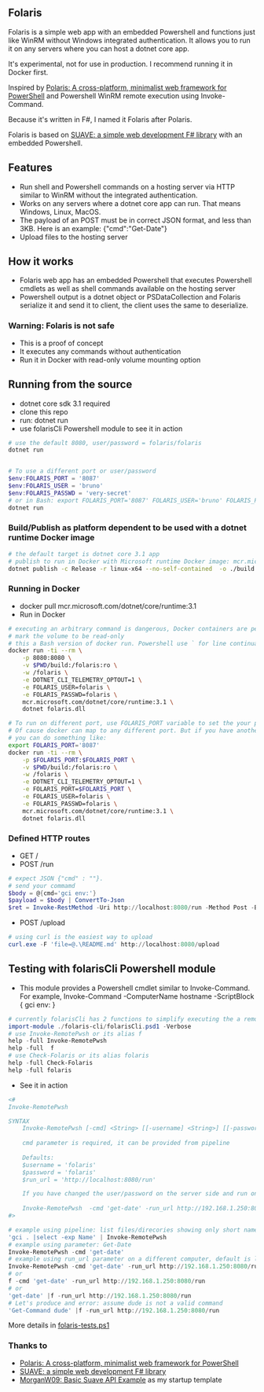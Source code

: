 ﻿
## Folaris

Folaris is a simple web app with an embedded Powershell and functions just like WinRM without Windows integrated authentication. It allows you to run it on any servers where you can host a dotnet core app.

It's experimental, not for use in production. I recommend running it in Docker first.

Inspired by [Polaris: A cross-platform, minimalist web framework for PowerShell](https://github.com/PowerShell/Polaris) and Powershell WinRM remote execution using Invoke-Command.

Because it's written in F#, I named it Folaris after Polaris.

Folaris is based on [SUAVE: a simple web development F# library](https://github.com/SuaveIO/suave) with an embedded Powershell.

## Features

* Run shell and Powershell commands on a hosting server via HTTP similar to WinRM without the integrated authentication.
* Works on any servers where a dotnet core app can run. That means Windows, Linux, MacOS.
* The payload of an POST must be in correct JSON format, and less than 3KB. Here is an example: {"cmd":"Get-Date"}
* Upload files to the hosting server

## How it works

* Folaris web app has an embedded Powershell that executes Powershell cmdlets as well as shell commands available on the hosting server
* Powershell output is a dotnet object or PSDataCollection<PSObject> and Folaris serialize it and send it to client, the client uses the same to deserialize.

### Warning: Folaris is not safe

* This is a proof of concept
* It executes any commands without authentication
* Run it in Docker with read-only volume mounting option

## Running from the source

* dotnet core sdk 3.1 required
* clone this repo
* run: dotnet run
* use folarisCli Powershell module to see it in action
```powershell
# use the default 8080, user/password = folaris/folaris
dotnet run


# To use a different port or user/password
$env:FOLARIS_PORT = '8087'
$env:FOLARIS_USER = 'bruno'
$env:FOLARIS_PASSWD = 'very-secret'
# or in Bash: export FOLARIS_PORT='8087' FOLARIS_USER='bruno' FOLARIS_PASSWD='very-secret'
dotnet run
```

### Build/Publish as platform dependent to be used with a dotnet runtime Docker image

```bash
# the default target is dotnet core 3.1 app
# publish to run in Docker with Microsoft runtime Docker image: mcr.microsoft.com/dotnet/core/runtime:3.1
dotnet publish -c Release -r linux-x64 --no-self-contained  -o ./build
```

### Running in Docker

* docker pull mcr.microsoft.com/dotnet/core/runtime:3.1
* Run in Docker

```bash
# executing an arbitrary command is dangerous, Docker containers are perfect for testing
# mark the volume to be read-only
# this a Bash version of docker run. Powershell use ` for line continuation
docker run -ti --rm \
	-p 8080:8080 \
	-v $PWD/build:/folaris:ro \
	-w /folaris \
	-e DOTNET_CLI_TELEMETRY_OPTOUT=1 \
	-e FOLARIS_USER=folaris \
	-e FOLARIS_PASSWD=folaris \
	mcr.microsoft.com/dotnet/core/runtime:3.1 \
	dotnet folaris.dll

# To run on different port, use FOLARIS_PORT variable to set the your port
# Of cause docker can map to any different port. But if you have another container already using port 8080 internally
# you can do something like:
export FOLARIS_PORT='8087'
docker run -ti --rm \
	-p $FOLARIS_PORT:$FOLARIS_PORT \
	-v $PWD/build:/folaris:ro \
	-w /folaris \
	-e DOTNET_CLI_TELEMETRY_OPTOUT=1 \
	-e FOLARIS_PORT=$FOLARIS_PORT \
	-e FOLARIS_USER=folaris \
	-e FOLARIS_PASSWD=folaris \
	mcr.microsoft.com/dotnet/core/runtime:3.1 \
	dotnet folaris.dll
```

### Defined HTTP routes

* GET / 
* POST /run
```powershell
# expect JSON {"cmd" : ""}. 
# send your commamd
$body = @{cmd='gci env:'}
$payload = $body | ConvertTo-Json
$ret = Invoke-RestMethod -Uri http://localhost:8080/run -Method Post -Body $payload
```
* POST /upload
```powershell
# using curl is the easiest way to upload
curl.exe -F 'file=@.\README.md' http://localhost:8080/upload
```

## Testing with folarisCli Powershell module

* This module provides a Powershell cmdlet similar to Invoke-Command. For example, Invoke-Command -ComputerName hostname -ScriptBlock { gci env: }

```powershell
# currently folarisCli has 2 functions to simplify executing the a remote command
import-module ./folaris-cli/folarisCli.psd1 -Verbose
# use Invoke-RemotePwsh or its alias f
help -full Invoke-RemotePwsh
help -full  f
# use Check-Folaris or its alias folaris
help -full Check-Folaris
help -full folaris
```
* See it in action

```powershell
<# 
Invoke-RemotePwsh

SYNTAX
    Invoke-RemotePwsh [-cmd] <String> [[-username] <String>] [[-password] <String>] [[-run_url] <String>]
    
    cmd parameter is required, it can be provided from pipeline
    
    Defaults:
    $username = 'folaris'
    $password = 'folaris'
    $run_url = 'http://localhost:8080/run'

    If you have changed the user/password on the server side and run on a different computer, you will need to run like this:
    
    Invoke-RemotePwsh  -cmd 'get-date' -run_url http://192.168.1.250:8080/run -username 'changed-user' -password 'chnaged-password'
#>

# example using pipeline: list files/direcories showing only short names
'gci . |select -exp Name' | Invoke-RemotePwsh
# example using parameter: Get-Date
Invoke-RemotePwsh -cmd 'get-date'
# example using run_url parameter on a different computer, default is localhost
Invoke-RemotePwsh -cmd 'get-date' -run_url http://192.168.1.250:8080/run
# or 
f -cmd 'get-date' -run_url http://192.168.1.250:8080/run
# or
'get-date' |f -run_url http://192.168.1.250:8080/run
# Let's produce and error: assume dude is not a valid command
'Get-Command dude' |f -run_url http://192.168.1.250:8080/run
```

More details in [folaris-tests.ps1 ](folaris-tests.ps1)


### Thanks to

* [Polaris: A cross-platform, minimalist web framework for PowerShell](https://github.com/PowerShell/Polaris) 
* [SUAVE: a simple web development F# library](https://github.com/SuaveIO/suave)
* [MorganW09: Basic Suave API Example](https://github.com/MorganW09/SuaveAPI) as my startup template
